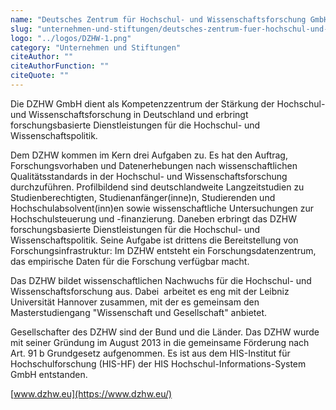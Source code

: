 ```yaml
---
name: "Deutsches Zentrum für Hochschul- und Wissenschaftsforschung GmbH"
slug: "unternehmen-und-stiftungen/deutsches-zentrum-fuer-hochschul-und-wissenschaftsforschung-gmb-h"
logo: "../logos/DZHW-1.png"
category: "Unternehmen und Stiftungen"
citeAuthor: ""
citeAuthorFunction: ""
citeQuote: ""
---
```


Die DZHW GmbH dient als Kompetenzzentrum der Stärkung der Hochschul- und Wissenschaftsforschung in Deutschland und erbringt forschungsbasierte Dienstleistungen für die Hochschul- und Wissenschaftspolitik.

Dem DZHW kommen im Kern drei Aufgaben zu. Es hat den Auftrag, Forschungsvorhaben und Datenerhebungen nach wissenschaftlichen Qualitätsstandards in der Hochschul- und Wissenschaftsforschung durchzuführen. Profilbildend sind deutschlandweite Langzeitstudien zu Studienberechtigten, Studienanfänger(inne)n, Studierenden und Hochschulabsolvent(inn)en sowie wissenschaftliche Untersuchungen zur Hochschulsteuerung und -finanzierung. Daneben erbringt das DZHW forschungsbasierte Dienstleistungen für die Hochschul- und Wissenschaftspolitik. Seine Aufgabe ist drittens die Bereitstellung von Forschungsinfrastruktur: Im DZHW entsteht ein Forschungsdatenzentrum, das empirische Daten für die Forschung verfügbar macht.

Das DZHW bildet wissenschaftlichen Nachwuchs für die Hochschul- und Wissenschaftsforschung aus. Dabei  arbeitet es eng mit der Leibniz Universität Hannover zusammen, mit der es gemeinsam den Masterstudiengang "Wissenschaft und Gesellschaft" anbietet.

Gesellschafter des DZHW sind der Bund und die Länder. Das DZHW wurde mit seiner Gründung im August 2013 in die gemeinsame Förderung nach Art. 91 b Grundgesetz aufgenommen. Es ist aus dem HIS-Institut für Hochschulforschung (HIS-HF) der HIS Hochschul-Informations-System GmbH entstanden.

[www.dzhw.eu](https://www.dzhw.eu/)

